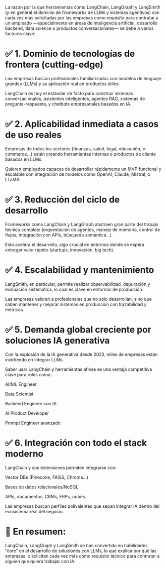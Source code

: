 La razón por la que herramientas como LangChain, LangGraph y LangSmith (y en general el dominio de frameworks de LLMs y sistemas agentivos) son cada vez más solicitadas por las empresas como requisito para contratar a un empleado —especialmente en áreas de inteligencia artificial, desarrollo backend, data science o productos conversacionales— se debe a varios factores clave:

# ✅ 1. Dominio de tecnologías de frontera (cutting-edge)
Las empresas buscan profesionales familiarizados con modelos de lenguaje grandes (LLMs) y su aplicación real en productos útiles.

LangChain es hoy el estándar de facto para construir sistemas conversacionales, asistentes inteligentes, agentes RAG, sistemas de pregunta-respuesta, y chatbots empresariales basados en IA.

# ✅ 2. Aplicabilidad inmediata a casos de uso reales
Empresas de todos los sectores (finanzas, salud, legal, educación, e-commerce…) están creando herramientas internas o productos de cliente basados en LLMs.

Quieren empleados capaces de desarrollar rápidamente un MVP funcional y escalable con integración de modelos como OpenAI, Claude, Mistral, o LLaMA.

# ✅ 3. Reducción del ciclo de desarrollo
Frameworks como LangChain y LangGraph abstraen gran parte del trabajo técnico complejo (orquestación de agentes, manejo de memoria, control de flujos, integración con APIs, búsqueda semántica...).

Esto acelera el desarrollo, algo crucial en entornos donde se espera entregar valor rápido (startups, innovación, big tech).

# ✅ 4. Escalabilidad y mantenimiento
LangSmith, en particular, permite realizar observabilidad, depuración y evaluación sistemática, lo cual es clave en entornos de producción.

Las empresas valoran a profesionales que no solo desarrollan, sino que saben mantener y mejorar sistemas en producción con trazabilidad y métricas.

# ✅ 5. Demanda global creciente por soluciones IA generativa
Con la explosión de la IA generativa desde 2023, miles de empresas están invirtiendo en integrar LLMs.

Saber usar LangChain y herramientas afines es una ventaja competitiva clave para roles como:

AI/ML Engineer

Data Scientist

Backend Engineer con IA

AI Product Developer

Prompt Engineer avanzado

# ✅ 6. Integración con todo el stack moderno
LangChain y sus extensiones permiten integrarse con:

Vector DBs (Pinecone, FAISS, Chroma…)

Bases de datos relacionales/NoSQL

APIs, documentos, CRMs, ERPs, nubes…

Las empresas buscan perfiles polivalentes que sepan integrar IA dentro del ecosistema real del negocio.

# 🧠 En resumen:
LangChain, LangGraph y LangSmith se han convertido en habilidades “core” en el desarrollo de soluciones con LLMs, lo que explica por qué las empresas lo solicitan cada vez más como requisito técnico para contratar a alguien que quiera trabajar con IA.